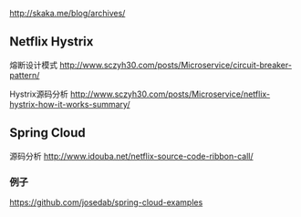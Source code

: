 http://skaka.me/blog/archives/



## Netflix Hystrix 

熔断设计模式
http://www.sczyh30.com/posts/Microservice/circuit-breaker-pattern/

Hystrix源码分析
http://www.sczyh30.com/posts/Microservice/netflix-hystrix-how-it-works-summary/



## Spring Cloud 

源码分析
http://www.idouba.net/netflix-source-code-ribbon-call/


### 例子
https://github.com/josedab/spring-cloud-examples